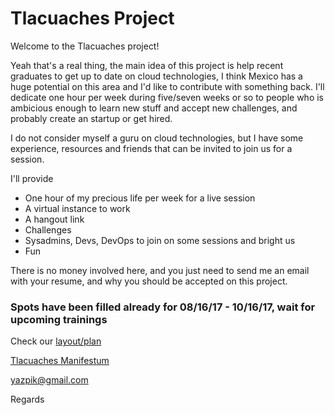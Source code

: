 # Tlacuaches Project

Welcome to the Tlacuaches project!

Yeah that's a real thing, the main idea of this project is help recent graduates to get up to date on cloud technologies, I think Mexico has a huge potential on this area and I'd like to contribute with something back.
I'll dedicate one hour per week during five/seven weeks or so to people who is ambicious enough to learn new stuff and accept new challenges, and probably create an startup or get hired.

I do not consider myself a guru on cloud technologies, but I have some experience, resources and friends that can be invited to join us for a session.

I'll provide 
- One hour of my precious life per week for a live session
- A virtual instance to work
- A hangout link
- Challenges
- Sysadmins, Devs, DevOps to join on some sessions and bright us
- Fun

There is no money involved here, and you just need to send me an email with your resume, and why you should be accepted on this project.

### Spots have been filled already for 08/16/17 - 10/16/17, wait for upcoming trainings

Check our [layout/plan](https://github.com/tlacuaches/tlacuaches/blob/master/layout/plan.md) 

[Tlacuaches Manifestum](https://github.com/tlacuaches/tlacuaches/blob/master/manifestum.md)

yazpik@gmail.com

Regards
